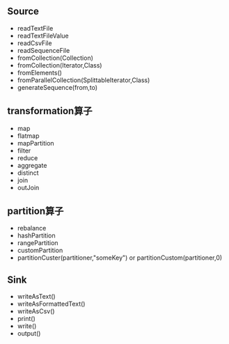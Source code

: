 ## Source
- readTextFile
- readTextFileValue
- readCsvFile
- readSequenceFile
- fromCollection(Collection)
- fromCollection(Iterator,Class)
- fromElements()
- fromParallelCollection(SplittableIterator,Class)
- generateSequence(from,to)

## transformation算子
- map
- flatmap
- mapPartition
- filter
- reduce
- aggregate
- distinct
- join
- outJoin

## partition算子

- rebalance
- hashPartition
- rangePartition
- customPartition
- partitionCuster(partitioner,"someKey") or partitionCustom(partitioner,0)


## Sink

- writeAsText()
- writeAsFormattedText()
- writeAsCsv()
- print()
- write()
- output()

